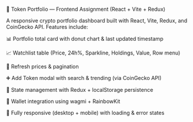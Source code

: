 📌 Token Portfolio — Frontend Assignment (React + Vite + Redux)

A responsive crypto portfolio dashboard built with React, Vite, Redux, and CoinGecko API.
Features include:

📊 Portfolio total card with donut chart & last updated timestamp

📈 Watchlist table (Price, 24h%, Sparkline, Holdings, Value, Row menu)

🔄 Refresh prices & pagination

➕ Add Token modal with search & trending (via CoinGecko API)

💾 State management with Redux + localStorage persistence

👛 Wallet integration using wagmi + RainbowKit

📱 Fully responsive (desktop + mobile) with loading & error states
